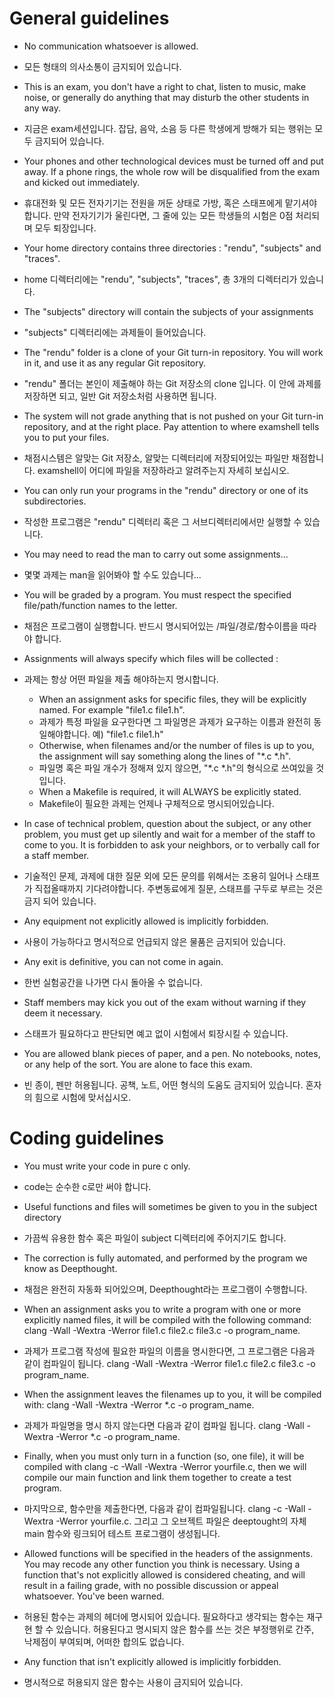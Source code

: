 # General guidelines

* No communication whatsoever is allowed.
* 모든 형태의 의사소통이 금지되어 있습니다.

* This is an exam, you don't have a right to chat, listen to music, make noise, or generally do anything that may disturb the other students in any way.
* 지금은 exam세션입니다. 잡담, 음악, 소음 등 다른 학생에게 방해가 되는 행위는 모두 금지되어 있습니다.

* Your phones and other technological devices must be turned off and put away. If a phone rings, the whole row will be disqualified from the exam and kicked out immediately.
* 휴대전화 및 모든 전자기기는 전원을 꺼둔 상태로 가방, 혹은 스태프에게 맡기셔야 합니다. 만약 전자기기가 울린다면, 그 줄에 있는 모든 학생들의 시험은 0점 처리되며 모두 퇴장입니다.

* Your home directory contains three directories : "rendu", "subjects" and "traces".
* home 디렉터리에는 "rendu", "subjects", "traces", 총 3개의 디렉터리가 있습니다.

* The "subjects" directory will contain the subjects of your assignments
* "subjects" 디렉터리에는 과제들이 들어있습니다.

* The "rendu" folder is a clone of your Git turn-in repository. You will work in it, and use it as any regular Git repository.
* "rendu" 폴더는 본인이 제출해야 하는 Git 저장소의 clone 입니다. 이 안에 과제를 저장하면 되고, 일반 Git 저장소처럼 사용하면 됩니다.

* The system will not grade anything that is not pushed on your Git turn-in repository, and at the right place. Pay attention to where examshell tells you to put your files.
* 채점시스템은 알맞는 Git 저장소, 알맞는 디렉터리에 저장되어있는 파일만 채점합니다. examshell이 어디에 파일을 저장하라고 알려주는지 자세히 보십시오.

* You can only run your programs in the "rendu" directory or one of its subdirectories.
* 작성한 프로그램은 "rendu" 디렉터리 혹은 그 서브디렉터리에서만 실행할 수 있습니다. 

* You may need to read the man to carry out some assignments...
* 몇몇 과제는 man을 읽어봐야 할 수도 있습니다... 

* You will be graded by a program. You must respect the specified file/path/function names to the letter.
* 채점은 프로그램이 실행합니다. 반드시 명시되어있는 /파일/경로/함수이름을 따라야 합니다.

* Assignments will always specify which files will be collected :
* 과제는 항상 어떤 파일을 제출 해야하는지 명시합니다.
  * When an assignment asks for specific files, they will be explicitly named. For example "file1.c file1.h".
  * 과제가 특정 파일을 요구한다면 그 파일명은 과제가 요구하는 이름과 완전히 동일해야합니다. 예) "file1.c file1.h"
  * Otherwise, when filenames and/or the number of files is up to you, the assignment will say something along the lines of "*.c *.h".
  * 파일명 혹은 파일 개수가 정해져 있지 않으면, "*.c *.h"의 형식으로 쓰여있을 것입니다.
  * When a Makefile is required, it will ALWAYS be explicitly stated.
  * Makefile이 필요한 과제는 언제나 구체적으로 명시되어있습니다.

* In case of technical problem, question about the subject, or any other problem, you must get up silently and wait for a member of the staff to come to you. It is forbidden to ask your neighbors, or to verbally call for a staff member.
* 기술적인 문제, 과제에 대한 질문 외에 모든 문의를 위해서는 조용히 일어나 스태프가 직접올때까지 기다려야합니다. 주변동료에게 질문, 스태프를 구두로 부르는 것은 금지 되어 있습니다.

* Any equipment not explicitly allowed is implicitly forbidden.
* 사용이 가능하다고 명시적으로 언급되지 않은 물품은 금지되어 있습니다.

* Any exit is definitive, you can not come in again.
* 한번 실험공간을 나가면 다시 돌아올 수 없습니다.

* Staff members may kick you out of the exam without warning if they deem it necessary.
* 스태프가 필요하다고 판단되면 예고 없이 시험에서 퇴장시킬 수 있습니다.

* You are allowed blank pieces of paper, and a pen. No notebooks, notes, or any help of the sort. You are alone to face this exam.
* 빈 종이, 펜만 허용됩니다. 공책, 노트, 어떤 형식의 도움도 금지되어 있습니다. 혼자의 힘으로 시험에 맞서십시오.

# Coding guidelines

* You must write your code in pure c only.
* code는 순수한 c로만 써야 합니다.

* Useful functions and files will sometimes be given to you in the subject directory
* 가끔씩 유용한 함수 혹은 파일이 subject 디렉터리에 주어지기도 합니다.

* The correction is fully automated, and performed by the program we know as Deepthought.
* 채점은 완전히 자동화 되어있으며, Deepthought라는 프로그램이 수행합니다.


* When an assignment asks you to write a program with one or more explicitly named files, it will be compiled with the following command: clang -Wall -Wextra -Werror file1.c file2.c file3.c -o program_name.
* 과제가 프로그램 작성에 필요한 파일의 이름을 명시한다면, 그 프로그램은 다음과 같이 컴파일이 됩니다. clang -Wall -Wextra -Werror file1.c file2.c file3.c -o program_name.

* When the assignment leaves the filenames up to you, it will be compiled with: clang -Wall -Wextra -Werror *.c -o program_name.
* 과제가 파일명을 명시 하지 않는다면 다음과 같이 컴파일 됩니다. clang -Wall -Wextra -Werror *.c -o program_name.

* Finally, when you must only turn in a function (so, one file), it will be compiled with clang -c -Wall -Wextra -Werror yourfile.c, then we will compile our main function and link them together to create a test program.
* 마지막으로, 함수만을 제출한다면, 다음과 같이 컴파일됩니다. clang -c -Wall -Wextra -Werror yourfile.c. 그리고 그 오브젝트 파일은 deeptought의 자체 main 함수와 링크되어 테스트 프로그램이 생성됩니다.

* Allowed functions will be specified in the headers of the assignments.  You may recode any other function you think is necessary. Using a function that's not explicitly allowed is considered cheating, and will result in a failing grade, with no possible discussion or appeal whatsoever.  You've been warned.
* 허용된 함수는 과제의 헤더에 명시되어 있습니다. 필요하다고 생각되는 함수는 재구현 할 수 있습니다. 허용된다고 명시되지 않은 함수를 쓰는 것은 부정행위로 간주, 낙제점이 부여되며, 어떠한 합의도 없습니다.

* Any function that isn't explicitly allowed is implicitly forbidden.
* 명시적으로 허용되지 않은 함수는 사용이 금지되어 있습니다.
